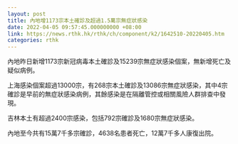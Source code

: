 ```yaml
---
layout: post
title: 內地增1173宗本土確診及超過1.5萬宗無症狀感染
date: 2022-04-05 09:57:45.000000000 +08:00
link: https://news.rthk.hk/rthk/ch/component/k2/1642510-20220405.htm
categories: rthk
---
```


內地昨日新增1173宗新冠病毒本土確診及15239宗無症狀感染個案，無新增死亡及疑似病例。

上海感染個案超過13000宗，有268宗本土確診及13086宗無症狀感染，其中4宗確診是早前的無症狀感染病例，其餘感染是在隔離管控或相關風險人群排查中發現。

吉林本土有超過2400宗感染，包括792宗確診及1680宗無症狀感染。

內地至今共有15萬7千多宗確診，4638名患者死亡，12萬7千多人康復出院。
